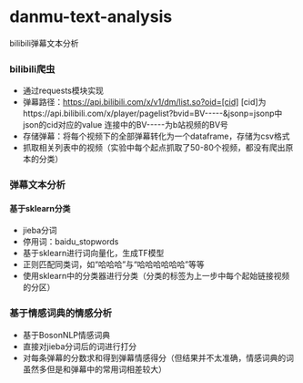 # danmu-text-analysis
bilibili弹幕文本分析
### bilibili爬虫
+ 通过requests模块实现
+ 弹幕路径：https://api.bilibili.com/x/v1/dm/list.so?oid=[cid]
[cid]为https://api.bilibili.com/x/player/pagelist?bvid=BV-----&jsonp=jsonp中json的cid对应的value
连接中的BV-----为b站视频的BV号
+ 存储弹幕：将每个视频下的全部弹幕转化为一个dataframe，存储为csv格式
+ 抓取相关列表中的视频（实验中每个起点抓取了50-80个视频，都没有爬出原本的分类）
### 弹幕文本分析
#### 基于sklearn分类
+ jieba分词
+ 停用词：baidu_stopwords
+ 基于sklearn进行词向量化，生成TF模型
+ 正则匹配同类词，如“哈哈哈”与“哈哈哈哈哈哈”等等
+ 使用sklearn中的分类器进行分类（分类的标签为上一步中每个起始链接视频的分区）
### 基于情感词典的情感分析
+ 基于BosonNLP情感词典
+ 直接对jieba分词后的词进行打分
+ 对每条弹幕的分数求和得到弹幕情感得分（但结果并不太准确，情感词典的词虽然多但是和弹幕中的常用词相差较大）
